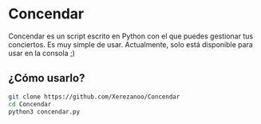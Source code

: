# Concendar
Concendar es un script escrito en Python con el que puedes gestionar tus conciertos. Es muy simple de usar.
Actualmente, solo está disponible para usar en la consola ;)

## ¿Cómo usarlo?

```bash
git clone https://github.com/Xerezanoo/Concendar
cd Concendar
python3 concendar.py
```
